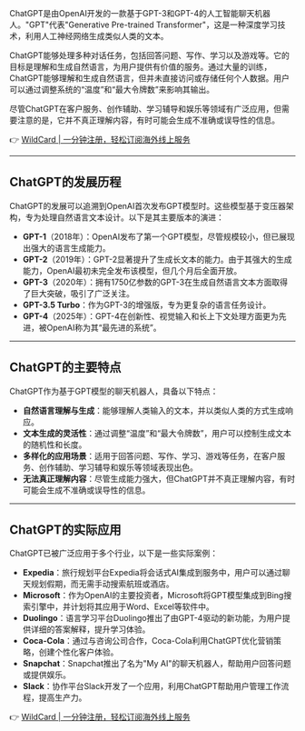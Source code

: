 ChatGPT是由OpenAI开发的一款基于GPT-3和GPT-4的人工智能聊天机器人。"GPT"代表"Generative Pre-trained Transformer"，这是一种深度学习技术，利用人工神经网络生成类似人类的文本。

ChatGPT能够处理多种对话任务，包括回答问题、写作、学习以及游戏等。它的目标是理解和生成自然语言，为用户提供有价值的服务。通过大量的训练，ChatGPT能够理解和生成自然语言，但并未直接访问或存储任何个人数据。用户可以通过调整系统的“温度”和“最大令牌数”来影响其输出。

尽管ChatGPT在客户服务、创作辅助、学习辅导和娱乐等领域有广泛应用，但需要注意的是，它并不真正理解内容，有时可能会生成不准确或误导性的信息。

👉 [WildCard | 一分钟注册，轻松订阅海外线上服务](https://bit.ly/bewildcard)

---

## ChatGPT的发展历程

ChatGPT的发展可以追溯到OpenAI首次发布GPT模型时。这些模型基于变压器架构，专为处理自然语言文本设计。以下是其主要版本的演进：

- **GPT-1**（2018年）：OpenAI发布了第一个GPT模型，尽管规模较小，但已展现出强大的语言生成能力。
- **GPT-2**（2019年）：GPT-2显著提升了生成长文本的能力。由于其强大的生成能力，OpenAI最初未完全发布该模型，但几个月后全面开放。
- **GPT-3**（2020年）：拥有1750亿参数的GPT-3在生成自然语言文本方面取得了巨大突破，吸引了广泛关注。
- **GPT-3.5 Turbo**：作为GPT-3的增强版，专为更复杂的语言任务设计。
- **GPT-4**（2025年）：GPT-4在创新性、视觉输入和长上下文处理方面更为先进，被OpenAI称为其“最先进的系统”。

---

## ChatGPT的主要特点

ChatGPT作为基于GPT模型的聊天机器人，具备以下特点：

- **自然语言理解与生成**：能够理解人类输入的文本，并以类似人类的方式生成响应。
- **文本生成的灵活性**：通过调整“温度”和“最大令牌数”，用户可以控制生成文本的随机性和长度。
- **多样化的应用场景**：适用于回答问题、写作、学习、游戏等任务，在客户服务、创作辅助、学习辅导和娱乐等领域表现出色。
- **无法真正理解内容**：尽管生成能力强大，但ChatGPT并不真正理解内容，有时可能会生成不准确或误导性的信息。

---

## ChatGPT的实际应用

ChatGPT已被广泛应用于多个行业，以下是一些实际案例：

- **Expedia**：旅行规划平台Expedia将会话式AI集成到服务中，用户可以通过聊天规划假期，而无需手动搜索航班或酒店。
- **Microsoft**：作为OpenAI的主要投资者，Microsoft将GPT模型集成到Bing搜索引擎中，并计划将其应用于Word、Excel等软件中。
- **Duolingo**：语言学习平台Duolingo推出了由GPT-4驱动的新功能，为用户提供详细的答案解释，提升学习体验。
- **Coca-Cola**：通过与咨询公司合作，Coca-Cola利用ChatGPT优化营销策略，创建个性化客户体验。
- **Snapchat**：Snapchat推出了名为"My AI"的聊天机器人，帮助用户回答问题或提供娱乐。
- **Slack**：协作平台Slack开发了一个应用，利用ChatGPT帮助用户管理工作流程，提高生产力。

👉 [WildCard | 一分钟注册，轻松订阅海外线上服务](https://bit.ly/bewildcard)